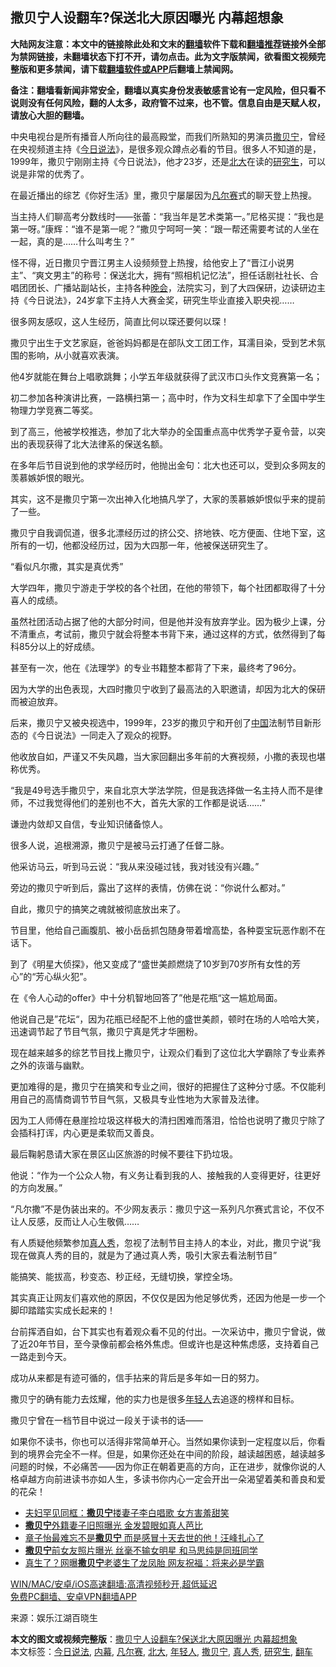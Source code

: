  <h2>撒贝宁人设翻车?保送北大原因曝光 内幕超想象</h2> <p class="notice"><b>大陆网友注意：本文中的链接除此处和文末的<a href="https://github.com/bannedbook/fanqiang" >翻墙</a>软件下载和<a href="https://github.com/killgcd/justmysocks/blob/master/README.md">翻墙推荐</a>链接外全部为禁网链接，未翻墙状态下打不开，请勿点击。此为文字版禁闻，欲看图文视频完整版和更多禁闻，请下载<a href="https://github.com/bannedbook/fanqiang">翻墙软件或APP</a>后翻墙上禁闻网。</p><p>备注：翻墙看新闻非常安全，翻墙以真实身份发表敏感言论有一定风险，但只看不说则没有任何风险，翻的人太多，政府管不过来，也不管。信息自由是天赋人权，请放心大胆的翻墙。</b></p>  <div class="entry"> <p>中央电视台是所有播音人所向往的最高殿堂，而我们所熟知的男演员<a href="https://www.bannedbook.org/bnews/tag/%e6%92%92%e8%b4%9d%e5%ae%81/" class="st_tag internal_tag" rel="tag" title="标签 撒贝宁 下的日志">撒贝宁</a>，曾经在央视频道主持《<a href="https://www.bannedbook.org/bnews/tag/%E4%BB%8A%E6%97%A5%E8%AF%B4%E6%B3%95/" class="st_tag internal_tag" rel="tag" title="标签 今日说法 下的日志">今日说法</a>》，是很多观众蹲点必看的节目。很多人不知道的是，1999年，撒贝宁刚刚主持《今日说法》，他才23岁，还是<a href="https://www.bannedbook.org/bnews/tag/%E5%8C%97%E5%A4%A7/" class="st_tag internal_tag" rel="tag" title="标签 北大 下的日志">北大</a>在读的<a href="https://www.bannedbook.org/bnews/tag/%e7%a0%94%e7%a9%b6%e7%94%9f/" class="st_tag internal_tag" rel="tag" title="标签 研究生 下的日志">研究生</a>，可以说是非常的优秀了。</p> <p>在最近播出的综艺《你好生活》里，撒贝宁屡屡因为<a href="https://www.bannedbook.org/bnews/tag/%E5%87%A1%E5%B0%94%E8%B5%9B/" class="st_tag internal_tag" rel="tag" title="标签 凡尔赛 下的日志">凡尔赛</a>式的聊天登上热搜。</p> <p>当主持人们聊高考分数线时——张蕾：“我当年是艺术类第一。”尼格买提：“我也是第一呀。”康辉：“谁不是第一呢？”撒贝宁呵呵一笑：“跟一帮还需要考试的人坐在一起，真的是……什么叫考生？”</p> <p>怪不得，近日撒贝宁晋江男主人设频频登上热搜，给他安上了“晋江小说男主”、“爽文男主”的称号：保送北大，拥有“照相机记忆法”，担任话剧社社长、合唱团团长、广播站副站长，主持各种<span class='wp_keywordlink_affiliate'><a href="https://zh-cn.shenyunperformingarts.org/" title="晚会" target="_blank">晚会</a></span>，法院实习，到了大四保研，边读研边主持《今日说法》，24岁拿下主持人大赛金奖，研究生毕业直接入职央视……</p> <p>很多网友感叹，这人生经历，简直比何以琛还要何以琛！</p> <p>撒贝宁出生于文艺家庭，爸爸妈妈都是在部队文工团工作，耳濡目染，受到艺术氛围的影响，从小就喜欢表演。</p> <p>他4岁就能在舞台上唱歌跳舞；小学五年级就获得了武汉市口头作文竞赛第一名；</p> <p>初二参加各种演讲比赛，一路横扫第一；高中时，作为文科生却拿下了全国中学生物理力学竞赛二等奖。</p> <p>到了高三，他被学校推选，参加了北大举办的全国重点高中优秀学子夏令营，以突出的表现获得了北大法律系的保送名额。</p> <p>在多年后节目说到他的求学经历时，他抛出金句：北大也还可以，受到众多网友的羡慕嫉妒恨的眼光。</p> <p>其实，这不是撒贝宁第一次出神入化地搞凡学了，大家的羡慕嫉妒恨似乎来的提前了一些。</p>  <p>撒贝宁自我调侃道，很多北漂经历过的挤公交、挤地铁、吃方便面、住地下室，这所有的一切，他都没经历过，因为大四那一年，他被保送研究生了。</p> <p>“看似凡尔撒，其实是真优秀”</p> <p>大学四年，撒贝宁游走于学校的各个社团，在他的带领下，每个社团都取得了十分喜人的成绩。</p> <p>虽然社团活动占据了他的大部分时间，但是他并没有放弃学业。因为极少上课，分不清重点，考试前，撒贝宁就会将整本书背下来，通过这样的方式，依然得到了每科85分以上的好成绩。</p> <p>甚至有一次，他在《法理学》的专业书籍整本都背了下来，最终考了96分。</p> <p>因为大学的出色表现，大四时撒贝宁收到了最高法的入职邀请，却因为北大的保研而被迫放弃。</p> <p>后来，撒贝宁又被央视选中，1999年，23岁的撒贝宁和开创了<span class='wp_keywordlink_affiliate'><a href="https://www.bannedbook.org/" title="中国" target="_blank">中国</a></span>法制节目新形态的《今日说法》一同走入了观众的视野。</p> <p>他收放自如，严谨又不失风趣，当大家回翻出多年前的大赛视频，小撒的表现也堪称优秀。</p> <p>“我是49号选手撒贝宁，来自北京大学法学院，但是我选择做一名主持人而不是律师，不过我觉得他们的差别也不大，首先大家的工作都是说话……”</p> <p>谦逊内敛却又自信，专业知识储备惊人。</p> <p>很多人说，追根溯源，撒贝宁是被马云打通了任督二脉。</p>  <p>他采访马云，听到马云说：“我从来没碰过钱，我对钱没有兴趣。”</p> <p>旁边的撒贝宁听到后，露出了这样的表情，仿佛在说：“你说什么都对。”</p> <p>自此，撒贝宁的搞笑之魂就被彻底放出来了。</p> <p>节目里，他给自己画腹肌、被小岳岳抓包随身带着增高垫，各种耍宝玩恶作剧不在话下。</p> <p>到了《明星大侦探》，他又变成了“盛世美颜燃烧了10岁到70岁所有女性的芳心”的“芳心纵火犯”。</p> <p>在《令人心动的offer》中十分机智地回答了”他是花瓶“这一尴尬局面。</p> <p>他说自己是”花坛“，因为花瓶已经配不上他的盛世美颜，顿时在场的人哈哈大笑，迅速调节起了节目气氛，撒贝宁真是凭才华圈粉。</p> <p>现在越来越多的综艺节目找上撒贝宁，让观众们看到了这位北大学霸除了专业素养之外的诙谐与幽默。</p> <p>更加难得的是，撒贝宁在搞笑和专业之间，很好的把握住了这种分寸感。不仅能利用自己的高情商调节节目气氛，又极具专业性地为大家普及法律。</p> <p>因为工人师傅在悬崖捡垃圾这样极大的清扫困难而落泪，恰恰也说明了撒贝宁除了会插科打诨，内心更是柔软而又善良。</p> <p>最后鞠躬恳请大家在景区山区旅游的时候不要往下扔垃圾。</p>  <p>他说：“作为一个公众人物，有义务让看到我的人、接触我的人变得更好，往更好的方向发展。”</p> <p>“凡尔撒”不是伪装出来的。不少网友表示：撒贝宁这一系列凡尔赛式言论，不仅不让人反感，反而让人心生敬佩……</p> <p>有人质疑他频繁参加<a href="https://www.bannedbook.org/bnews/tag/%E7%9C%9F%E4%BA%BA%E7%A7%80/" class="st_tag internal_tag" rel="tag" title="标签 真人秀 下的日志">真人秀</a>，忽视了法制节目主持人的本业，对此，撒贝宁说“我现在做真人秀的目的，就是为了通过真人秀，吸引大家去看法制节目”</p> <p>能搞笑、能拔高，秒变态、秒正经，无缝切换，掌控全场。</p> <p>其实真正让网友们喜欢他的原因，不仅仅是因为他足够优秀，还因为他是一步一个脚印踏踏实实成长起来的！</p> <p>台前挥洒自如，台下其实也有着观众看不见的付出。一次采访中，撒贝宁曾说，做了近20年节目，至今录像前都会格外焦虑。但或许也是这种焦虑感，支持着自己一路走到今天。</p> <p>成功从来都是有迹可循的，信手拈来的背后是多年如一日的努力。</p> <p>撒贝宁的确有能力去炫耀，他的实力也是很多<a href="https://www.bannedbook.org/bnews/tag/%e5%b9%b4%e8%bd%bb%e4%ba%ba/" class="st_tag internal_tag" rel="tag" title="标签 年轻人 下的日志">年轻人</a>去追逐的榜样和目标。</p> <p>撒贝宁曾在一档节目中说过一段关于读书的话——</p> <p>如果你不读书，你也可以活得非常简单开心。当然如果你读到一定程度以后，你看到的境界会完全不一样。但是，如果你还处在中间的阶段，越读越困惑，越读越多问题的时候，不必痛苦——因为你正在朝着更高的方向，正在进步，就像你说的人格卓越方向前进读书亦如人生，多读书你内心一定会开出一朵渴望着美和善良和爱的花朵！</p> <ul class='op-related-articles' title='相关阅读'> <li><a href='https://www.bannedbook.org/bnews/yule/20200612/1343422.html' target='_blank'>夫妇罕见同框：<b>撒贝宁</b>搂妻子李白唱歌 女方害羞甜笑</a></li> <li><a href='https://www.bannedbook.org/bnews/yule/20200427/1319807.html' target='_blank'><b>撒贝宁</b>外籍妻子旧照曝光 金发碧眼如真人芭比</a></li> <li><a href='https://www.bannedbook.org/bnews/yule/20200305/1288357.html' target='_blank'>章子怡最难忘不是<b>撒贝宁</b> 而是感冒十天去世的他！汪峰扎心了</a></li> <li><a href='https://www.bannedbook.org/bnews/yule/20200131/1268004.html' target='_blank'><b>撒贝宁</b>前女友照片曝光 丝毫不输女明星 和马思纯是同班同学</a></li> <li><a href='https://www.bannedbook.org/bnews/yule/20191216/1242052.html' target='_blank'>真生了？网曝<b>撒贝宁</b>老婆生了龙凤胎 网友祝福：将来必是学霸</a></li> </ul> <p class="texttj"> <a href="https://github.com/bannedbook/fanqiang/wiki/V2ray%E6%9C%BA%E5%9C%BA" target="_blank">WIN/MAC/安卓/iOS高速翻墙:高清视频秒开,超低延迟</a><br/> <a href="https://github.com/bannedbook/fanqiang/wiki/%E7%A6%81%E9%97%BB%E7%BD%91%E5%AE%89%E5%8D%93%E7%BF%BB%E5%A2%99%E6%96%B0%E9%97%BBAPP" target="_blank">免费PC翻墙、安卓VPN翻墙APP</a></p><p> 来源：娱乐江湖百晓生 </p> <a name='sharetosocial'></a>       <div><b>本文的图文或视频完整版</b>：<a href='https://www.bannedbook.org/bnews/yule/20201219/1450868.html'>撒贝宁人设翻车?保送北大原因曝光 内幕超想象</a></div>  </div><!--END ENTRY--> <div class="postfooter"> <div>本文标签：<a href="https://www.bannedbook.org/bnews/tag/%E4%BB%8A%E6%97%A5%E8%AF%B4%E6%B3%95/" rel="tag">今日说法</a>, <a href="https://www.bannedbook.org/bnews/tag/%E5%86%85%E5%B9%95/" rel="tag">内幕</a>, <a href="https://www.bannedbook.org/bnews/tag/%E5%87%A1%E5%B0%94%E8%B5%9B/" rel="tag">凡尔赛</a>, <a href="https://www.bannedbook.org/bnews/tag/%E5%8C%97%E5%A4%A7/" rel="tag">北大</a>, <a href="https://www.bannedbook.org/bnews/tag/%e5%b9%b4%e8%bd%bb%e4%ba%ba/" rel="tag">年轻人</a>, <a href="https://www.bannedbook.org/bnews/tag/%e6%92%92%e8%b4%9d%e5%ae%81/" rel="tag">撒贝宁</a>, <a href="https://www.bannedbook.org/bnews/tag/%E7%9C%9F%E4%BA%BA%E7%A7%80/" rel="tag">真人秀</a>, <a href="https://www.bannedbook.org/bnews/tag/%e7%a0%94%e7%a9%b6%e7%94%9f/" rel="tag">研究生</a>, <a href="https://www.bannedbook.org/bnews/tag/%E7%BF%BB%E8%BD%A6/" rel="tag">翻车</a></div>  </div><!--END POSTFOOTER--> 